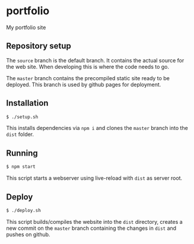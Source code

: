 # portfolio
My portfolio site

## Repository setup

The `source` branch is the default branch.
It contains the actual source for the web site.
When developing this is where the code needs to go.

The `master` branch contains the precompiled static site ready to be deployed.
This branch is used by github pages for deployment.

## Installation

```sh
$ ./setup.sh
```

This installs dependencies via `npm i` and clones the `master` branch into the `dist` folder.

## Running

```sh
$ npm start
```

This script starts a webserver using live-reload with `dist` as server root.

## Deploy

```sh
$ ./deploy.sh
```

This script builds/compiles the website into the `dist` directory, creates a new commit on the `master` branch containing the changes in `dist` and pushes on github.
